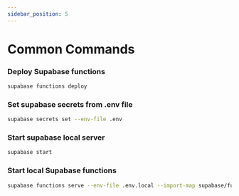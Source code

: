 ```yaml
---
sidebar_position: 5
---
```

# Common Commands

### Deploy Supabase functions

```bash
supabase functions deploy
```

### Set supabase secrets from .env file

```bash
supabase secrets set --env-file .env
```

### Start supabase local server

```bash
supabase start
```

### Start local Supabase functions

```bash
supabase functions serve --env-file .env.local --import-map supabase/functions/deno.json
```
